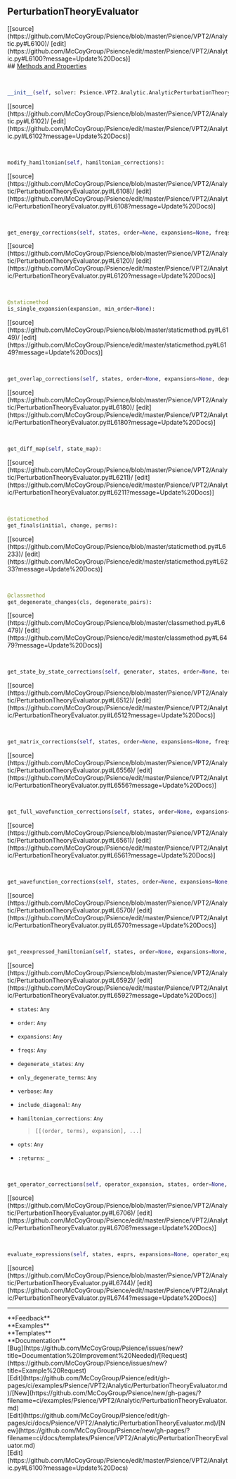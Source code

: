 ## <a id="Psience.VPT2.Analytic.PerturbationTheoryEvaluator">PerturbationTheoryEvaluator</a> 

<div class="docs-source-link" markdown="1">
[[source](https://github.com/McCoyGroup/Psience/blob/master/Psience/VPT2/Analytic.py#L6100)/
[edit](https://github.com/McCoyGroup/Psience/edit/master/Psience/VPT2/Analytic.py#L6100?message=Update%20Docs)]
</div>









<div class="collapsible-section">
 <div class="collapsible-section collapsible-section-header" markdown="1">
## <a class="collapse-link" data-toggle="collapse" href="#methods" markdown="1"> Methods and Properties</a> <a class="float-right" data-toggle="collapse" href="#methods"><i class="fa fa-chevron-down"></i></a>
 </div>
 <div class="collapsible-section collapsible-section-body collapse show" id="methods" markdown="1">
 
<a id="Psience.VPT2.Analytic.PerturbationTheoryEvaluator.__init__" class="docs-object-method">&nbsp;</a> 
```python
__init__(self, solver: Psience.VPT2.Analytic.AnalyticPerturbationTheorySolver, expansion, freqs=None): 
```
<div class="docs-source-link" markdown="1">
[[source](https://github.com/McCoyGroup/Psience/blob/master/Psience/VPT2/Analytic.py#L6102)/
[edit](https://github.com/McCoyGroup/Psience/edit/master/Psience/VPT2/Analytic.py#L6102?message=Update%20Docs)]
</div>


<a id="Psience.VPT2.Analytic.PerturbationTheoryEvaluator.modify_hamiltonian" class="docs-object-method">&nbsp;</a> 
```python
modify_hamiltonian(self, hamiltonian_corrections): 
```
<div class="docs-source-link" markdown="1">
[[source](https://github.com/McCoyGroup/Psience/blob/master/Psience/VPT2/Analytic/PerturbationTheoryEvaluator.py#L6108)/
[edit](https://github.com/McCoyGroup/Psience/edit/master/Psience/VPT2/Analytic/PerturbationTheoryEvaluator.py#L6108?message=Update%20Docs)]
</div>


<a id="Psience.VPT2.Analytic.PerturbationTheoryEvaluator.get_energy_corrections" class="docs-object-method">&nbsp;</a> 
```python
get_energy_corrections(self, states, order=None, expansions=None, freqs=None, zero_cutoff=None, degenerate_states=None, verbose=False, logger=None): 
```
<div class="docs-source-link" markdown="1">
[[source](https://github.com/McCoyGroup/Psience/blob/master/Psience/VPT2/Analytic/PerturbationTheoryEvaluator.py#L6120)/
[edit](https://github.com/McCoyGroup/Psience/edit/master/Psience/VPT2/Analytic/PerturbationTheoryEvaluator.py#L6120?message=Update%20Docs)]
</div>


<a id="Psience.VPT2.Analytic.PerturbationTheoryEvaluator.is_single_expansion" class="docs-object-method">&nbsp;</a> 
```python
@staticmethod
is_single_expansion(expansion, min_order=None): 
```
<div class="docs-source-link" markdown="1">
[[source](https://github.com/McCoyGroup/Psience/blob/master/staticmethod.py#L6149)/
[edit](https://github.com/McCoyGroup/Psience/edit/master/staticmethod.py#L6149?message=Update%20Docs)]
</div>


<a id="Psience.VPT2.Analytic.PerturbationTheoryEvaluator.get_overlap_corrections" class="docs-object-method">&nbsp;</a> 
```python
get_overlap_corrections(self, states, order=None, expansions=None, degenerate_states=None, freqs=None, zero_cutoff=None, verbose=False): 
```
<div class="docs-source-link" markdown="1">
[[source](https://github.com/McCoyGroup/Psience/blob/master/Psience/VPT2/Analytic/PerturbationTheoryEvaluator.py#L6180)/
[edit](https://github.com/McCoyGroup/Psience/edit/master/Psience/VPT2/Analytic/PerturbationTheoryEvaluator.py#L6180?message=Update%20Docs)]
</div>


<a id="Psience.VPT2.Analytic.PerturbationTheoryEvaluator.get_diff_map" class="docs-object-method">&nbsp;</a> 
```python
get_diff_map(self, state_map): 
```
<div class="docs-source-link" markdown="1">
[[source](https://github.com/McCoyGroup/Psience/blob/master/Psience/VPT2/Analytic/PerturbationTheoryEvaluator.py#L6211)/
[edit](https://github.com/McCoyGroup/Psience/edit/master/Psience/VPT2/Analytic/PerturbationTheoryEvaluator.py#L6211?message=Update%20Docs)]
</div>


<a id="Psience.VPT2.Analytic.PerturbationTheoryEvaluator.get_finals" class="docs-object-method">&nbsp;</a> 
```python
@staticmethod
get_finals(initial, change, perms): 
```
<div class="docs-source-link" markdown="1">
[[source](https://github.com/McCoyGroup/Psience/blob/master/staticmethod.py#L6233)/
[edit](https://github.com/McCoyGroup/Psience/edit/master/staticmethod.py#L6233?message=Update%20Docs)]
</div>


<a id="Psience.VPT2.Analytic.PerturbationTheoryEvaluator.get_degenerate_changes" class="docs-object-method">&nbsp;</a> 
```python
@classmethod
get_degenerate_changes(cls, degenerate_pairs): 
```
<div class="docs-source-link" markdown="1">
[[source](https://github.com/McCoyGroup/Psience/blob/master/classmethod.py#L6479)/
[edit](https://github.com/McCoyGroup/Psience/edit/master/classmethod.py#L6479?message=Update%20Docs)]
</div>


<a id="Psience.VPT2.Analytic.PerturbationTheoryEvaluator.get_state_by_state_corrections" class="docs-object-method">&nbsp;</a> 
```python
get_state_by_state_corrections(self, generator, states, order=None, terms=None, epaths=None, expansions=None, freqs=None, verbose=False, allowed_coefficients=None, disallowed_coefficients=None, degenerate_states=None, only_degenerate_terms=False, degenerate_correction_generator=None, include_degenerate_correction_terms=True, log_scaled=False, zero_cutoff=None, return_sorted=False, logger=None): 
```
<div class="docs-source-link" markdown="1">
[[source](https://github.com/McCoyGroup/Psience/blob/master/Psience/VPT2/Analytic/PerturbationTheoryEvaluator.py#L6512)/
[edit](https://github.com/McCoyGroup/Psience/edit/master/Psience/VPT2/Analytic/PerturbationTheoryEvaluator.py#L6512?message=Update%20Docs)]
</div>


<a id="Psience.VPT2.Analytic.PerturbationTheoryEvaluator.get_matrix_corrections" class="docs-object-method">&nbsp;</a> 
```python
get_matrix_corrections(self, states, order=None, expansions=None, freqs=None, zero_cutoff=None, verbose=False): 
```
<div class="docs-source-link" markdown="1">
[[source](https://github.com/McCoyGroup/Psience/blob/master/Psience/VPT2/Analytic/PerturbationTheoryEvaluator.py#L6556)/
[edit](https://github.com/McCoyGroup/Psience/edit/master/Psience/VPT2/Analytic/PerturbationTheoryEvaluator.py#L6556?message=Update%20Docs)]
</div>


<a id="Psience.VPT2.Analytic.PerturbationTheoryEvaluator.get_full_wavefunction_corrections" class="docs-object-method">&nbsp;</a> 
```python
get_full_wavefunction_corrections(self, states, order=None, expansions=None, freqs=None, zero_cutoff=None, degenerate_states=None, verbose=False): 
```
<div class="docs-source-link" markdown="1">
[[source](https://github.com/McCoyGroup/Psience/blob/master/Psience/VPT2/Analytic/PerturbationTheoryEvaluator.py#L6561)/
[edit](https://github.com/McCoyGroup/Psience/edit/master/Psience/VPT2/Analytic/PerturbationTheoryEvaluator.py#L6561?message=Update%20Docs)]
</div>


<a id="Psience.VPT2.Analytic.PerturbationTheoryEvaluator.get_wavefunction_corrections" class="docs-object-method">&nbsp;</a> 
```python
get_wavefunction_corrections(self, states, order=None, expansions=None, freqs=None, zero_cutoff=None, degenerate_states=None, verbose=False): 
```
<div class="docs-source-link" markdown="1">
[[source](https://github.com/McCoyGroup/Psience/blob/master/Psience/VPT2/Analytic/PerturbationTheoryEvaluator.py#L6570)/
[edit](https://github.com/McCoyGroup/Psience/edit/master/Psience/VPT2/Analytic/PerturbationTheoryEvaluator.py#L6570?message=Update%20Docs)]
</div>


<a id="Psience.VPT2.Analytic.PerturbationTheoryEvaluator.get_reexpressed_hamiltonian" class="docs-object-method">&nbsp;</a> 
```python
get_reexpressed_hamiltonian(self, states, order=None, expansions=None, freqs=None, degenerate_states=None, only_degenerate_terms=False, verbose=False, include_diagonal=False, hamiltonian_corrections=None, **opts): 
```
<div class="docs-source-link" markdown="1">
[[source](https://github.com/McCoyGroup/Psience/blob/master/Psience/VPT2/Analytic/PerturbationTheoryEvaluator.py#L6592)/
[edit](https://github.com/McCoyGroup/Psience/edit/master/Psience/VPT2/Analytic/PerturbationTheoryEvaluator.py#L6592?message=Update%20Docs)]
</div>

  - `states`: `Any`
    > 
  - `order`: `Any`
    > 
  - `expansions`: `Any`
    > 
  - `freqs`: `Any`
    > 
  - `degenerate_states`: `Any`
    > 
  - `only_degenerate_terms`: `Any`
    > 
  - `verbose`: `Any`
    > 
  - `include_diagonal`: `Any`
    > 
  - `hamiltonian_corrections`: `Any`
    > `[[(order, terms), expansion], ...]`
  - `opts`: `Any`
    > 
  - `:returns`: `_`
    >


<a id="Psience.VPT2.Analytic.PerturbationTheoryEvaluator.get_operator_corrections" class="docs-object-method">&nbsp;</a> 
```python
get_operator_corrections(self, operator_expansion, states, order=None, expansions=None, freqs=None, degenerate_states=None, operator_type=None, check_single=True, terms=None, min_order=1, verbose=False, **opts): 
```
<div class="docs-source-link" markdown="1">
[[source](https://github.com/McCoyGroup/Psience/blob/master/Psience/VPT2/Analytic/PerturbationTheoryEvaluator.py#L6706)/
[edit](https://github.com/McCoyGroup/Psience/edit/master/Psience/VPT2/Analytic/PerturbationTheoryEvaluator.py#L6706?message=Update%20Docs)]
</div>


<a id="Psience.VPT2.Analytic.PerturbationTheoryEvaluator.evaluate_expressions" class="docs-object-method">&nbsp;</a> 
```python
evaluate_expressions(self, states, exprs, expansions=None, operator_expansions=None, degenerate_states=None, zero_cutoff=None, verbose=False): 
```
<div class="docs-source-link" markdown="1">
[[source](https://github.com/McCoyGroup/Psience/blob/master/Psience/VPT2/Analytic/PerturbationTheoryEvaluator.py#L6744)/
[edit](https://github.com/McCoyGroup/Psience/edit/master/Psience/VPT2/Analytic/PerturbationTheoryEvaluator.py#L6744?message=Update%20Docs)]
</div>
 </div>
</div>












---


<div markdown="1" class="text-secondary">
<div class="container">
  <div class="row">
   <div class="col" markdown="1">
**Feedback**   
</div>
   <div class="col" markdown="1">
**Examples**   
</div>
   <div class="col" markdown="1">
**Templates**   
</div>
   <div class="col" markdown="1">
**Documentation**   
</div>
   <div class="col" markdown="1">
   
</div>
   <div class="col" markdown="1">
   
</div>
   <div class="col" markdown="1">
   
</div>
</div>
  <div class="row">
   <div class="col" markdown="1">
[Bug](https://github.com/McCoyGroup/Psience/issues/new?title=Documentation%20Improvement%20Needed)/[Request](https://github.com/McCoyGroup/Psience/issues/new?title=Example%20Request)   
</div>
   <div class="col" markdown="1">
[Edit](https://github.com/McCoyGroup/Psience/edit/gh-pages/ci/examples/Psience/VPT2/Analytic/PerturbationTheoryEvaluator.md)/[New](https://github.com/McCoyGroup/Psience/new/gh-pages/?filename=ci/examples/Psience/VPT2/Analytic/PerturbationTheoryEvaluator.md)   
</div>
   <div class="col" markdown="1">
[Edit](https://github.com/McCoyGroup/Psience/edit/gh-pages/ci/docs/Psience/VPT2/Analytic/PerturbationTheoryEvaluator.md)/[New](https://github.com/McCoyGroup/Psience/new/gh-pages/?filename=ci/docs/templates/Psience/VPT2/Analytic/PerturbationTheoryEvaluator.md)   
</div>
   <div class="col" markdown="1">
[Edit](https://github.com/McCoyGroup/Psience/edit/master/Psience/VPT2/Analytic.py#L6100?message=Update%20Docs)   
</div>
   <div class="col" markdown="1">
   
</div>
   <div class="col" markdown="1">
   
</div>
   <div class="col" markdown="1">
   
</div>
</div>
</div>
</div>